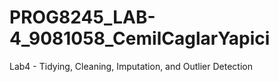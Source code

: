 # PROG8245_LAB-4_9081058_CemilCaglarYapici
Lab4 - Tidying, Cleaning, Imputation, and Outlier Detection
